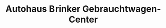 ---
title: "Autohaus Brinker Gebrauchtwagen-Center"
url: /bielefeld/autohaus-brinker-gebrauchtwagen-center/
shop: Autohaus
---